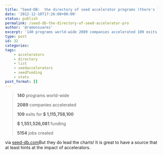 ```yaml
---
title: "Seed-DB:  the directory of seed accelerator programs (there's life beyond Y Combinator)"
date: '2012-12-10T17:26:00+00:00'
status: publish
permalink: /seed-db-the-directory-of-seed-accelerator-pro
author: '@ramonsuarez'
excerpt: '140 programs world-wide 2089 companies accelerated 109 exits for $ 1,115,758,100 $ 1,551,526,081 funding 5154 jobs created via seed-db.com But they do lead the charts! It is great to have a source that at least hints at the impact of accelerators.'
type: post
id: 32
categories:
tags:
    - accelerators
    - directory
    - list
    - seedaccelerators
    - seedfunding
    - stats
post_format: []
---
```

> **140** programs world-wide
> 
> **2089** companies accelerated
> 
> **109** exits for **$ 1,115,758,100**
> 
> **$ 1,551,526,081** funding
> 
> **5154** jobs created

via [seed-db.com](http://www.seed-db.com/accelerators)</div>But they do lead the charts! It is great to have a source that at least hints at the impact of accelerators.

</div>